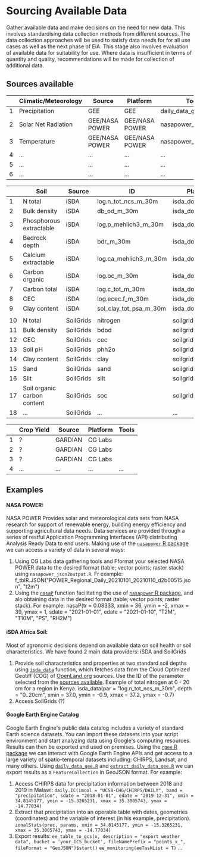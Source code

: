 # Sourcing Available Data

Gather available data and make decisions on the need for new data. This involves standardising data collection methods from different sources. The data collection approaches will be used to satisfy data needs for for all use cases as well as the next phase of EiA. This stage also involves evaluation of available  data for suitability for use. Where data is insufficient in terms of quantity and quality, recommendations will be made for collection of additional data.

## Sources available

|   | **Climatic/Meteorology**          | Source             | Platform               | Tools                 |
|---|-----------------------------------|--------------------|------------------------|-----------------------|
| 1 | Precipitation                     | GEE                | GEE                    | daily_data_gee.R      |
| 2 | Solar Net Radiation               | GEE/NASA POWER     | GEE/NASA POWER         | nasapower_download.R  |
| 3 | Temperature                       | GEE/NASA POWER     | GEE/NASA POWER         | nasapower_download.R  |
| 4 | ...                               | ...                | ...                    | ...                   |
| 5 | ...                               | ...                | ...                    | ...                   |
| 6 | ...                               | ...                | ...                    | ...                   |

|    | **Soil**                          | Source         | ID                     | Platform/Tools        |
|----|-----------------------------------|----------------|------------------------|-----------------------|
| 1  | N total                           | iSDA           | log.n_tot_ncs_m_30m    | isda_download.R       |
| 2  | Bulk density                      | iSDA           | db_od_m_30m            | isda_download.R       |
| 3  | Phosphorous extractable           | iSDA           | log.p_mehlich3_m_30m   | isda_download.R       |
| 4  | Bedrock depth                     | iSDA           | bdr_m_30m              | isda_download.R       |
| 5  | Calcium extractable               | iSDA           | log.ca_mehlich3_m_30m  | isda_download.R       |
| 6  | Carbon organic                    | iSDA           | log.oc_m_30m           | isda_download.R       |
| 7  | Carbon total                      | iSDA           | log.c_tot_m_30m        | isda_download.R       |
| 8  | CEC                               | iSDA           | log.ecec.f_m_30m       | isda_download.R       |
| 9  | Clay content                      | iSDA           | sol_clay_tot_psa_m_30m | isda_download.R       |
|    |                                   |                |                        |                         |
| 10 | N total                           | SoilGrids      | nitrogen               | soilgrids250_download.R |
| 11 | Bulk density                      | SoilGrids      | bdod                   | soilgrids250_download.R |
| 12 | CEC                               | SoilGrids      | cec                    | soilgrids250_download.R |
| 13 | Soil pH                           | SoilGrids      | phh2o                  | soilgrids250_download.R |
| 14 | Clay content                      | SoilGrids      | clay                   | soilgrids250_download.R |
| 15 | Sand                              | SoilGrids      | sand                   | soilgrids250_download.R |
| 16 | Silt                              | SoilGrids      | silt                   | soilgrids250_download.R |
| 17 | Soil organic carbon content       | SoilGrids      | soc                    | soilgrids250_download.R |
| 18 | ...                               | SoilGrids      | ...                    | ...                   |

|   | **Crop Yield**                    | Source             | Platform               | Tools                 |
|---|-----------------------------------|--------------------|------------------------|-----------------------|
| 1 |  ?                                | GARDIAN            | CG Labs                |                       |
| 2 |  ?                                | GARDIAN            | CG Labs                |                       |
| 3 |  ?                                | GARDIAN            | CG Labs                |                       |
| 4 | ...                               | ...                | ...                    | ...                   |

## Examples
#### NASA POWER:
NASA POWER Provides solar and meteorological data sets from NASA research for support of renewable energy, building energy efficiency and supporting agricultural data needs. Data services are provided through a series of restful Application Programming Interfaces (API) distributing Analysis Ready Data to end users. Making use of the [``nasapower`` R package](https://github.com/ropensci/nasapower) we can access a variety of data in several ways:
1. Using CG Labs data gathering tools and Fformat your selected NASA POWER data to the desired format (table; vector points; raster stack) using ``nasapower_json2output.R``. Fr example:
    f_tblR.JSON("POWER_Regional_Daily_20210101_20210110_d2b00515.json", "t2m")
2. Using the [``nasaP``](https://github.com/EiA2030/source_data/blob/main/R/nasapower_download.R) function facilitating the use of [``nasapower`` R package](https://cran.r-project.org/web/packages/nasapower/), and alo obtaining data in the desired format (table; vector points; raster stack). For example:
    nasaP(tr = 0.08333, xmin = 36, ymin = -2, xmax = 39, ymax = 1, sdate = "2021-01-01", edate = "2021-01-10", "T2M", "T10M", "PS", "RH2M")

#### iSDA Africa Soil:
Most of agronomic decisions depend on available data on soil health or soil characteristics. We have found 2 main data providers: iSDA and SoilGrids
1. Provide soil characteristics and properties at two standard soil depths using [``isda_data``](https://github.com/EiA2030/source_data/blob/main/R/isda_download.R) function, which fetches data from the Cloud Optimized Geotiff (COG) of [OpenLand.org](https://openlandmap.org/) sources. Use the ID of the parameter selected from the [sources available](#Sources-available). Example of total nitrogen at 0 - 20 cm for a region in Kenya.
    isda_data(par = "log.n_tot_ncs_m_30m", depth = "0..20cm", xmin = 37.0, ymin = -0.9, xmax = 37.2, ymax = -0.7)
2. Access SoilGrids (?)
    
#### Google Earth Engine Catalog
Google Earth Engine's public data catalog includes a variety of standard Earth science datasets. You can import these datasets into your script environment and start analyzing data using Google's computing resources. Results can then be exported and used on premises. Using the [``rgee`` R package](https://r-spatial.github.io/rgee/index.html) we can interact with Google Earth Engine APIs and get access to a large variety of spatio-temporal datasets including: CHIRPS, Landsat, and many others.
Using [``daily_data_gee.R``](https://github.com/EiA2030/source_data/blob/main/R/daily_data_gee.R) and [``extract_daily_data_gee.R``](https://github.com/EiA2030/source_data/blob/main/R/extract_daily_data_gee.R) we can export results as a ``FeatureCollection`` in GeoJSON format. For example:
1. Access CHIRPS data for precipitation information between 2018 and 2019 in Malawi:
    ``daily.IC(imcol = "UCSB-CHG/CHIRPS/DAILY", band = "precipitation", sdate = "2018-01-01", edate = "2019-12-31", xmin = 34.8145177, ymin = -15.3265231, xmax = 35.3005743, ymax = -14.77034)``
2. Extract that precipitation into an operable table with dates, geometries (coordinates) and the variable of interest (in his example, precipitation).
    ``zonalStats(prec, params, xmin = 34.8145177, ymin = -15.3265231, xmax = 35.3005743, ymax = -14.77034)``
3. Export results:
    ``ee_table_to_gcs(x, description = "export weather data", bucket = 'your_GCS_bucket', fileNamePrefix = "points_x_", fileFormat = "GeoJSON")$start()``
    ``ee_monitoring(eeTaskList = T)``
...